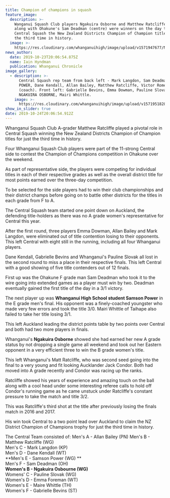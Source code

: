 ```yaml
---
title: Champion of champions in squash
feature_image:
  description: >-
    Wanganui Squash Club players Ngakuira Osborne and Matthew Ratcliffe (right)
    along with Ohakune's Sam Deadman (centre) were winners on the day to give
    Central Squash the New Zealand Districts Champion of Champion title for just
    the third time in history.
  image: >-
    https://res.cloudinary.com/whanganuihigh/image/upload/v1571947677/News/Ngakuira_Osborne.Chron_24.10.19.jpg
news_author:
  date: 2019-10-23T20:06:54.875Z
  name: Iain Hyndman
  publication: Whanganui Chronicle
image_gallery:
  - description: >-
      Central Squash rep team from back left - Mark Langdon, Sam Deadman, SAMSON
      POWER, Dane Kendall, Allan Bailey, Matthew Ratcliffe, Victor Romero
      (coach). Front left: Gabrielle Bevins, Emma Dowman, Pauline Slovak,
      NGAKUIRA OSBORNE, Mairi Whittle.
    image: >-
      https://res.cloudinary.com/whanganuihigh/image/upload/v1571951828/News/Rep_team.Chron_24.10.19.jpg
show_in_slider: true
date: 2019-10-24T20:06:54.912Z
---
```

Whanganui Squash Club A-grader Matthew Ratcliffe played a pivotal role in Central Squash winning the New Zealand Districts Champion of Champion titles for just the third time in history.

Four Whanganui Squash Club players were part of the 11-strong Central side to contest the Champion of Champions competition in Ohakune over the weekend.

As part of representative side, the players were competing for individual titles in each of their respective grades as well as the overall district title for most points earned over the three-day competition.

To be selected for the side players had to win their club championships and their district champs before going on to battle other districts for the titles in each grade from F to A.

The Central Squash team started one point down on Auckland, the defending title-holders as there was no A grade women's representative for Central this year.

After the first round, three players Emma Dowman, Allan Bailey and Mark Langdon, were eliminated out of title contention losing to their opponents. This left Central with eight still in the running, including all four Whanganui players.

Dane Kendall, Gabrielle Bevins and Whanganui's Pauline Slovak all lost in the second round to miss a place in their respective finals. This left Central with a good showing of five title contenders out of 12 finals.

First up was the Ohakune F grade man Sam Deadman who took it to the wire going into extended games as a player must win by two. Deadman eventually gained the first title of the day in a 3/1 victory.

The next player up was **Whanganui High School student Samson Power** in the E grade men's final. His opponent was a finely-coached youngster who made very few errors and took the title 3/0. Mairi Whittle of Taihape also failed to take her title losing 3/1.

This left Auckland leading the district points table by two points over Central and both had two more players in finals.

Whanganui's **Ngakuira Osborne** showed she had earned her new A grade status by not dropping a single game all weekend and took out her Eastern opponent in a very efficient three to win the B grade women's title.

This left Whanganui's Matt Ratcliffe, who was second seed going into the final to a very young and fit looking Aucklander Jack Condor. Both had moved into A grade recently and Condor was racing up the ranks.

Ratcliffe showed his years of experience and amazing touch on the ball along with a cool head under some interesting referee calls to hold off Condor's running game as he came unstuck under Ratcliffe's constant pressure to take the match and title 3/2.

This was Ratcliffe's third shot at the title after previously losing the finals match in 2016 and 2017.

His win took Central to a two point lead over Auckland to claim the NZ District Champion of Champions trophy for just the third time in history.

The Central Team consisted of:
Men's A - Allan Bailey (PN)
Men's B - Matthew Ratcliffe (WG)  
Men's C - Mark Langdon (KP)  
Men's D - Dane Kendall (WT)  
**Men's E - Samson Power (WG)**  
Men's F - Sam Deadman (OH)  
**Women's B - Ngakuira Osbourne (WG)**  
Womens' C - Pauline Slovak (WG)  
Women's D - Emma Foreman (WT)  
Women's E - Maire Whittle (TH)  
Women's F - Gabrielle Bevins (ST)
